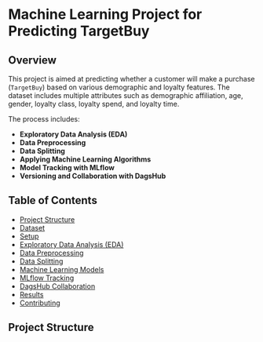 # Machine Learning Project for Predicting TargetBuy

## Overview
This project is aimed at predicting whether a customer will make a purchase (`TargetBuy`) based on various demographic and loyalty features. The dataset includes multiple attributes such as demographic affiliation, age, gender, loyalty class, loyalty spend, and loyalty time.

The process includes:
- **Exploratory Data Analysis (EDA)**
- **Data Preprocessing**
- **Data Splitting**
- **Applying Machine Learning Algorithms**
- **Model Tracking with MLflow**
- **Versioning and Collaboration with DagsHub**

## Table of Contents
- [Project Structure](#project-structure)
- [Dataset](#dataset)
- [Setup](#setup)
- [Exploratory Data Analysis (EDA)](#exploratory-data-analysis-eda)
- [Data Preprocessing](#data-preprocessing)
- [Data Splitting](#data-splitting)
- [Machine Learning Models](#machine-learning-models)
- [MLflow Tracking](#mlflow-tracking)
- [DagsHub Collaboration](#dagshub-collaboration)
- [Results](#results)
- [Contributing](#contributing)

## Project Structure

